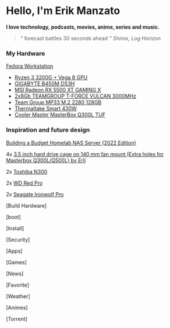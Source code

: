 # Hello, I'm Erik Manzato


**I love technology, podcasts, movies, anime, series and music.**

> “ forecast battles 30 seconds ahead *”       Shiroe, Log Horizon*

### My Hardware

[Fedora Workstation](https://getfedora.org/en/workstation)
- [Ryzen 3 3200G + Vega 8 GPU](https://www.amd.com/en/products/apu/amd-ryzen-3-3200g)
- [GIGABYTE B450M DS3H](https://www.gigabyte.com/Motherboard/B450M-DS3H-rev-1x)
- [MSI Radeon RX 5500 XT GAMING X](https://us.msi.com/Graphics-Card/Radeon-RX-5500-XT-GAMING-X-8G)
- [2x8Gb TEAMGROUP  T-FORCE VULCAN 3000MHz](https://www.teamgroupinc.com/en/product/vulcan-z-ddr4)
- [Team Group MP33 M.2 2280 128GB](https://www.teamgroupinc.com/en/product/mp33)
- [Thermaltake Smart 430W](https://www.thermaltake.com/smart-430w.html)
- [Cooler Master MasterBox Q300L TUF](https://www.coolermaster.com/catalog/cases/mini-tower/masterbox-q300l-tuf-gaming/)

### Inspiration and future design

[Building a Budget Homelab NAS Server (2022 Edition)](https://mtlynch.io/budget-nas/)

4x [3.5 inch hard drive cage on 140 mm fan mount (Extra holes for Masterbox Q300L/Q500L) by Erli](https://www.thingiverse.com/thing:5179906/files)

2x [Toshiba N300](https://www.newegg.com/toshiba-n300-hdwg440xzsta-4tb/p/N82E16822149791?Item=9SIA2W0G352312&Description=hdd&cm_re=hdd-_-22-149-791-_-Product&quicklink=true)

2x [WD Red Pro ](https://www.newegg.com/red-pro-wd4003ffbx-4tb/p/N82E16822234345?Item=N82E16822234345&Description=hdd&cm_re=hdd-_-22-234-345-_-Product)

2x [Seagate Ironwolf Pro](https://www.newegg.com/seagate-ironwolf-pro-st4000ne001-4tb/p/N82E16822184797?Item=9SIAS68FJV4711&Description=hdd&cm_re=hdd-_-22-184-797-_-Product)



[Build Hardware]

[boot]

[Install]

[Security]

[Apps]

[Games]

[News]

[Favorite]

[Weather]

[Animes]

[Torrent]
